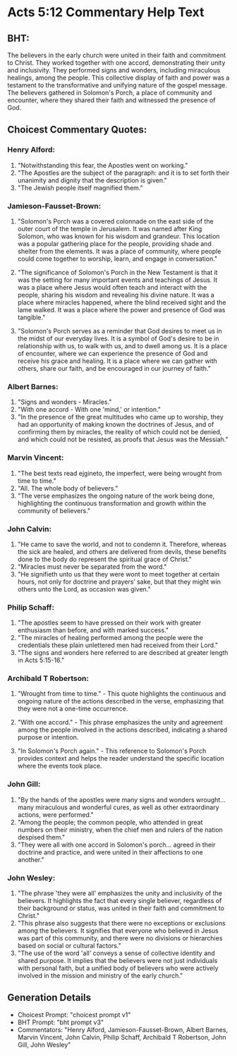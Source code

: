 # Acts 5:12 Commentary Help Text

## BHT:
The believers in the early church were united in their faith and commitment to Christ. They worked together with one accord, demonstrating their unity and inclusivity. They performed signs and wonders, including miraculous healings, among the people. This collective display of faith and power was a testament to the transformative and unifying nature of the gospel message. The believers gathered in Solomon's Porch, a place of community and encounter, where they shared their faith and witnessed the presence of God.

## Choicest Commentary Quotes:
### Henry Alford:
1. "Notwithstanding this fear, the Apostles went on working."
2. "The Apostles are the subject of the paragraph: and it is to set forth their unanimity and dignity that the description is given."
3. "The Jewish people itself magnified them."

### Jamieson-Fausset-Brown:
1. "Solomon's Porch was a covered colonnade on the east side of the outer court of the temple in Jerusalem. It was named after King Solomon, who was known for his wisdom and grandeur. This location was a popular gathering place for the people, providing shade and shelter from the elements. It was a place of community, where people could come together to worship, learn, and engage in conversation."

2. "The significance of Solomon's Porch in the New Testament is that it was the setting for many important events and teachings of Jesus. It was a place where Jesus would often teach and interact with the people, sharing his wisdom and revealing his divine nature. It was a place where miracles happened, where the blind received sight and the lame walked. It was a place where the power and presence of God was tangible."

3. "Solomon's Porch serves as a reminder that God desires to meet us in the midst of our everyday lives. It is a symbol of God's desire to be in relationship with us, to walk with us, and to dwell among us. It is a place of encounter, where we can experience the presence of God and receive his grace and healing. It is a place where we can gather with others, share our faith, and be encouraged in our journey of faith."

### Albert Barnes:
1. "Signs and wonders - Miracles."
2. "With one accord - With one 'mind,' or intention."
3. "In the presence of the great multitudes who came up to worship, they had an opportunity of making known the doctrines of Jesus, and of confirming them by miracles, the reality of which could not be denied, and which could not be resisted, as proofs that Jesus was the Messiah."

### Marvin Vincent:
1. "The best texts read ejgineto, the imperfect, were being wrought from time to time." 
2. "All. The whole body of believers." 
3. "The verse emphasizes the ongoing nature of the work being done, highlighting the continuous transformation and growth within the community of believers."

### John Calvin:
1. "He came to save the world, and not to condemn it. Therefore, whereas the sick are healed, and others are delivered from devils, these benefits done to the body do represent the spiritual grace of Christ." 
2. "Miracles must never be separated from the word." 
3. "He signifieth unto us that they were wont to meet together at certain hours, not only for doctrine and prayers’ sake, but that they might win others unto the Lord, as occasion was given."

### Philip Schaff:
1. "The apostles seem to have pressed on their work with greater enthusiasm than before, and with marked success."
2. "The miracles of healing performed among the people were the credentials these plain unlettered men had received from their Lord."
3. "The signs and wonders here referred to are described at greater length in Acts 5:15-16."

### Archibald T Robertson:
1. "Wrought from time to time." - This quote highlights the continuous and ongoing nature of the actions described in the verse, emphasizing that they were not a one-time occurrence.

2. "With one accord." - This phrase emphasizes the unity and agreement among the people involved in the actions described, indicating a shared purpose or intention.

3. "In Solomon's Porch again." - This reference to Solomon's Porch provides context and helps the reader understand the specific location where the events took place.

### John Gill:
1. "By the hands of the apostles were many signs and wonders wrought... many miraculous and wonderful cures, as well as other extraordinary actions, were performed." 
2. "Among the people; the common people, who attended in great numbers on their ministry, when the chief men and rulers of the nation despised them." 
3. "They were all with one accord in Solomon's porch... agreed in their doctrine and practice, and were united in their affections to one another."

### John Wesley:
1. "The phrase 'they were all' emphasizes the unity and inclusivity of the believers. It highlights the fact that every single believer, regardless of their background or status, was united in their faith and commitment to Christ."
2. "This phrase also suggests that there were no exceptions or exclusions among the believers. It signifies that everyone who believed in Jesus was part of this community, and there were no divisions or hierarchies based on social or cultural factors."
3. "The use of the word 'all' conveys a sense of collective identity and shared purpose. It implies that the believers were not just individuals with personal faith, but a unified body of believers who were actively involved in the mission and ministry of the early church."


## Generation Details
- Choicest Prompt: "choicest prompt v1"
- BHT Prompt: "bht prompt v3"
- Commentators: "Henry Alford, Jamieson-Fausset-Brown, Albert Barnes, Marvin Vincent, John Calvin, Philip Schaff, Archibald T Robertson, John Gill, John Wesley"
